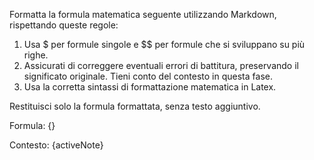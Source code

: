 Formatta la formula matematica seguente utilizzando Markdown, rispettando queste regole:

1. Usa $ per formule singole e $$ per formule che si sviluppano su più righe.
2. Assicurati di correggere eventuali errori di battitura, preservando il significato originale. Tieni conto del contesto in questa fase.
3. Usa la corretta sintassi di formattazione matematica in Latex.

Restituisci solo la formula formattata, senza testo aggiuntivo.

Formula:
{}

Contesto:
{activeNote}